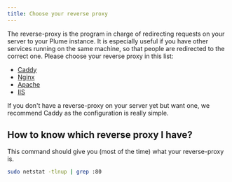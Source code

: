 ```yaml
---
title: Choose your reverse proxy
---
```


The reverse-proxy is the program in charge of redirecting requests on your server
to your Plume instance. It is especially useful if you have other services running
on the same machine, so that people are redirected to the correct one. Please choose
your reverse proxy in this list:

<ul class="choices">
  <li><a href="/installation/proxy/caddy">Caddy</a></li>
  <li><a href="/installation/proxy/nginx">Nginx</a></li>
  <li><a href="/installation/proxy/apache">Apache</a></li>
  <li><a href="/installation/proxy/iis">IIS</a></li>
</ul>

If you don't have a reverse-proxy on your server yet but want one, we recommend
Caddy as the configuration is really simple.

## How to know which reverse proxy I have?

This command should give you (most of the time) what your reverse-proxy is.

```bash
sudo netstat -tlnup | grep :80
```
